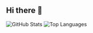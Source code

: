 ## Hi there 👋

<!--
**britesramos/britesramos** is a ✨ _special_ ✨ repository because its `README.md` (this file) appears on your GitHub profile.

Here are some ideas to get you started:

- 🔭 I’m currently working on ...
- 🌱 I’m currently learning ...
- 👯 I’m looking to collaborate on ...
- 🤔 I’m looking for help with ...
- 💬 Ask me about ...
- 📫 How to reach me: ...
- 😄 Pronouns: ...
- ⚡ Fun fact: ...
-->

![GitHub Stats](https://github-readme-stats.vercel.app/api?username=britesramos&show_icons=true&theme=outrun)
![Top Languages](https://github-readme-stats.vercel.app/api/top-langs/?username=britesramos&layout=donut&theme=outrun&exclude_repo=my-first-blog)
